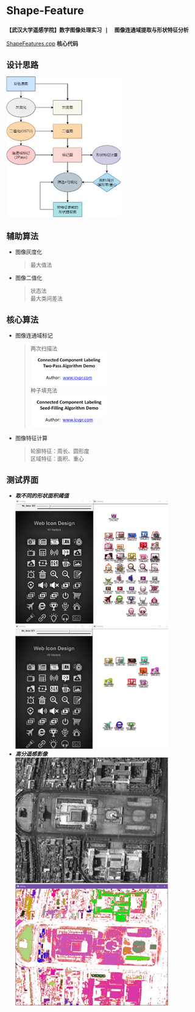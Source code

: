 # Shape-Feature
### `【武汉大学遥感学院】数字图像处理实习 |  图像连通域提取与形状特征分析`  
 [ShapeFeatures.cpp](./ShapeFeatures.cpp) **核心代码**
## 设计思路
<img src="./算法流程.jpg" width="300">  

## 辅助算法
- 图像灰度化   
    >最大值法
- 图像二值化  
    >状态法  
    >最大类间差法
## 核心算法
- 图像连通域标记
    >两次扫描法  
    ><img src='./图片1.gif' width='200'>  
    >种子填充法  
    ><img src='./图片2.gif' width='200'>
- 图像特征计算
    >轮廓特征：周长、圆形度  
    >区域特征：面积、重心
## 测试界面
- **_取不同的形状面积阈值_**  
<img src='./interface1.jpg' width='400'> <img src='./interface2.jpg' width='400'>  
- **_高分遥感影像_**   
<img src='./img_test/ik_beijing_p.bmp' width='400'> <img src='./interface3.jpg' width='400'>
